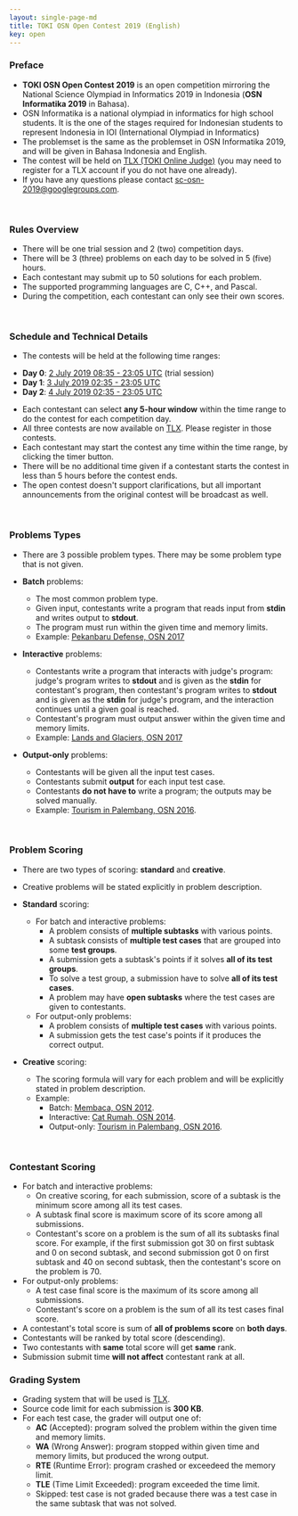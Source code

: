 ```yaml
---
layout: single-page-md
title: TOKI OSN Open Contest 2019 (English)
key: open
---
```


### Preface

- **TOKI OSN Open Contest 2019** is an open competition mirroring the National Science Olympiad in Informatics 2019 in Indonesia (**OSN Informatika 2019** in Bahasa).
- OSN Informatika is a national olympiad in informatics for high school students. It is the one of the stages required for Indonesian students to represent Indonesia in IOI (International Olympiad in Informatics)
- The problemset is the same as the problemset in OSN Informatika 2019, and will be given in Bahasa Indonesia and English.
- The contest will be held on [TLX (TOKI Online Judge)](https://tlx.toki.id/competition) (you may need to register for a TLX account if you do not have one already).
- If you have any questions please contact [sc-osn-2019@googlegroups.com](mailto:sc-osn-2019@googlegroups.com).

<br>

### Rules Overview

* There will be one trial session and 2 (two) competition days.
* There will be 3 (three) problems on each day to be solved in 5 (five) hours.
* Each contestant may submit up to 50 solutions for each problem.
* The supported programming languages are C, C++, and Pascal.
* During the competition, each contestant can only see their own scores.

<br>

### Schedule and Technical Details

- The contests will be held at the following time ranges:
* **Day 0**: [2 July 2019 08:35 - 23:05 UTC](https://www.timeanddate.com/worldclock/fixedtime.html?msg=TOKI+OSN+Open+Contest+2019+Day+0&iso=20190701T1535&p1=108&ah=14&am=30) (trial session)
* **Day 1**: [3 July 2019 02:35 - 23:05 UTC](https://www.timeanddate.com/worldclock/fixedtime.html?msg=TOKI+OSN+Open+Contest+2019+Day+1&iso=20190702T0935&p1=108&ah=20&am=30)
* **Day 2**: [4 July 2019 02:35 - 23:05 UTC](https://www.timeanddate.com/worldclock/fixedtime.html?msg=TOKI+OSN+Open+Contest+2019+Day+2&iso=20190703T0935&p1=108&ah=20&am=30)

- Each contestant can select **any 5-hour window** within the time range to do the contest for each competition day.
- All three contests are now available on [TLX](https://tlx.toki.id/contests). Please register in those contests.
- Each contestant may start the contest any time within the time range, by clicking the timer button.
- There will be no additional time given if a contestant starts the contest in less than 5 hours before the contest ends.
- The open contest doesn't support clarifications, but all important announcements from the original contest will be broadcast as well.

<br>

### Problems Types

- There are 3 possible problem types. There may be some problem type that is not given.

- **Batch** problems:
  * The most common problem type.
  * Given input, contestants write a program that reads input from **stdin** and writes output to **stdout**.
  * The program must run within the given time and memory limits.
  * Example: [Pekanbaru Defense, OSN 2017](https://training.ia-toki.org/problemsets/91/problems/469/)

- **Interactive** problems:
  * Contestants write a program that interacts with judge's program: judge's program writes to **stdout** and is given as the **stdin** for contestant's program, then contestant's program writes to **stdout** and is given as the **stdin** for judge's program, and the interaction continues until a given goal is reached.
  * Contestant's program must output answer within the given time and memory limits.
  * Example: [Lands and Glaciers, OSN 2017](https://training.ia-toki.org/problemsets/91/problems/471/)

- **Output-only** problems:
  * Contestants will be given all the input test cases.
  * Contestants submit **output** for each input test case.
  * Contestants **do not have to** write a program; the outputs may be solved manually.
  * Example: [Tourism in Palembang, OSN 2016](https://training.ia-toki.org/problemsets/54/problems/259/).

<br>

### Problem Scoring

* There are two types of scoring: **standard** and **creative**.
* Creative problems will be stated explicitly in problem description.

* **Standard** scoring:
  * For batch and interactive problems:
    * A problem consists of **multiple subtasks** with various points.
    * A subtask consists of **multiple test cases** that are grouped into some **test groups**.
    * A submission gets a subtask's points if it solves **all of its test groups**.
    * To solve a test group, a submission have to solve **all of its test cases**.
    * A problem may have **open subtasks** where the test cases are given to contestants.
  * For output-only problems:
    * A problem consists of **multiple test cases** with various points.
    * A submission gets the test case's points if it produces the correct output.

* **Creative** scoring:
  * The scoring formula will vary for each problem and will be explicitly stated in problem description.
  * Example:
    * Batch: [Membaca, OSN 2012](https://training.ia-toki.org/problemsets/45/problems/224/).
    * Interactive: [Cat Rumah, OSN 2014](https://training.ia-toki.org/problemsets/39/problems/202/).
    * Output-only: [Tourism in Palembang, OSN 2016](https://training.ia-toki.org/problemsets/54/problems/259/).

<br>

### Contestant Scoring

* For batch and interactive problems:
  * On creative scoring, for each submission, score of a subtask is the minimum score among all its test cases.
  * A subtask final score is maximum score of its score among all submissions.
  * Contestant's score on a problem is the sum of all its subtasks final score.
  For example, if the first submission got 30 on first subtask and 0 on second subtask, and second submission got 0 on first subtask and 40 on second subtask, then the contestant's score on the problem is 70.
* For output-only problems:
  * A test case final score is the maximum of its score among all submissions.
  * Contestant's score on a problem is the sum of all its test cases final score.
* A contestant's total score is sum of **all of problems score** on **both days**.
* Contestants will be ranked by total score (descending).
* Two contestants with **same** total score will get **same** rank.
* Submission submit time **will not affect** contestant rank at all.

### Grading System

* Grading system that will be used is [TLX](https://tlx.toki.id).
* Source code limit for each submission is **300 KB**.
* For each test case, the grader will output one of:
  * **AC** (Accepted): program solved the problem within the given time and memory limits.
  * **WA** (Wrong Answer): program stopped within given time and memory limits, but produced the wrong output.
  * **RTE** (Runtime Error): program crashed or exceedeed the memory limit.
  * **TLE** (Time Limit Exceeded): program exceeded the time limit.
  * Skipped: test case is not graded because there was a test case in the same subtask that was not solved.
